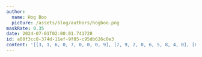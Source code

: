 ```yaml
---
author:
  name: Hog Boo
  picture: /assets/blog/authors/hogboo.png
maskRate: 0.35
date: 2024-07-01T02:00:01.741728
id: a08f3cc8-374d-11ef-9f85-c95db626c0e3
content: '[[3, 1, 6, 0, 7, 0, 0, 0, 9], [7, 9, 2, 0, 6, 5, 8, 4, 0], [0, 4, 5, 2, 0, 0, 7, 0, 1], [9, 0, 0, 0, 2, 4, 0, 3, 0], [2, 8, 4, 0, 1, 7, 5, 9, 6], [0, 5, 3, 0, 8, 6, 0, 0, 2], [0, 0, 8, 6, 4, 1, 0, 2, 7], [0, 2, 1, 7, 5, 0, 3, 8, 4], [4, 7, 0, 0, 3, 0, 6, 1, 5]]'
---
```


